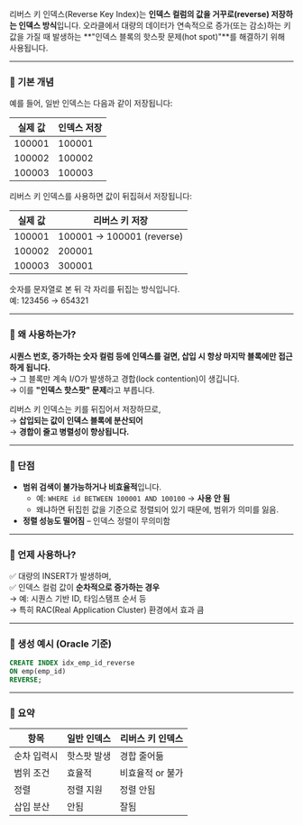 리버스 키 인덱스(Reverse Key Index)는 **인덱스 컬럼의 값을 거꾸로(reverse) 저장하는 인덱스 방식**입니다. 오라클에서 대량의 데이터가 연속적으로 증가(또는 감소)하는 키 값을 가질 때 발생하는 **"인덱스 블록의 핫스팟 문제(hot spot)"**를 해결하기 위해 사용됩니다.

---

### 🔷 기본 개념

예를 들어, 일반 인덱스는 다음과 같이 저장됩니다:

| 실제 값 | 인덱스 저장 |
|---------|--------------|
| 100001  | 100001       |
| 100002  | 100002       |
| 100003  | 100003       |

리버스 키 인덱스를 사용하면 값이 뒤집혀서 저장됩니다:

| 실제 값 | 리버스 키 저장 |
|---------|----------------|
| 100001  | 100001 → 100001 (reverse) |
| 100002  | 200001         |
| 100003  | 300001         |

숫자를 문자열로 본 뒤 각 자리를 뒤집는 방식입니다.  
예: 123456 → 654321

---

### 🔷 왜 사용하는가?

**시퀀스 번호, 증가하는 숫자 컬럼 등에 인덱스를 걸면, 삽입 시 항상 마지막 블록에만 접근하게 됩니다.**  
→ 그 블록만 계속 I/O가 발생하고 경합(lock contention)이 생깁니다.  
→ 이를 **"인덱스 핫스팟" 문제**라고 부릅니다.

리버스 키 인덱스는 키를 뒤집어서 저장하므로,  
→ **삽입되는 값이 인덱스 블록에 분산되어**  
→ **경합이 줄고 병렬성이 향상됩니다.**

---

### 🔷 단점

- **범위 검색이 불가능하거나 비효율적**입니다.
  - 예: `WHERE id BETWEEN 100001 AND 100100` → **사용 안 됨**
  - 왜냐하면 뒤집힌 값을 기준으로 정렬되어 있기 때문에, 범위가 의미를 잃음.
- **정렬 성능도 떨어짐** – 인덱스 정렬이 무의미함

---

### 🔷 언제 사용하나?

✅ 대량의 INSERT가 발생하며,  
✅ 인덱스 컬럼 값이 **순차적으로 증가하는 경우**  
→ 예: 시퀀스 기반 ID, 타임스탬프 순서 등  
→ 특히 RAC(Real Application Cluster) 환경에서 효과 큼

---

### 🔷 생성 예시 (Oracle 기준)

```sql
CREATE INDEX idx_emp_id_reverse
ON emp(emp_id)
REVERSE;
```

---

### 🔶 요약

| 항목         | 일반 인덱스 | 리버스 키 인덱스 |
|--------------|-------------|------------------|
| 순차 입력시 | 핫스팟 발생 | 경합 줄어듦      |
| 범위 조건   | 효율적       | 비효율적 or 불가 |
| 정렬        | 정렬 지원   | 정렬 안됨        |
| 삽입 분산   | 안됨         | 잘됨              |
